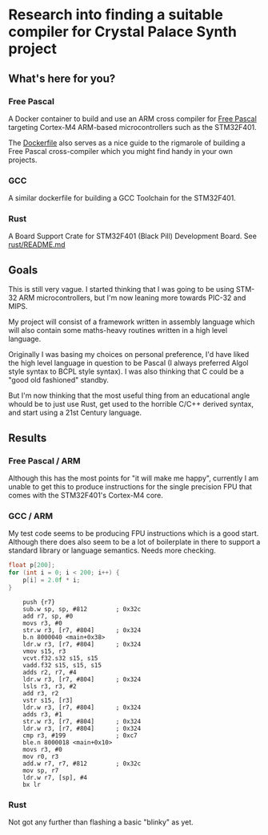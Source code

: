 # Research into finding a suitable compiler for Crystal Palace Synth project

## What's here for you?

### Free Pascal

A Docker container to build and use an ARM cross compiler for
[Free Pascal](https://www.freepascal.org/)
targeting Cortex-M4 ARM-based microcontrollers such as the STM32F401.

The [Dockerfile](compiler/Dockerfile) also serves as a nice guide to
the rigmarole of building a Free Pascal cross-compiler which you might find
handy in your own projects.

### GCC

A similar dockerfile for building a GCC Toolchain for the STM32F401.

### Rust

A Board Support Crate for STM32F401 (Black Pill) Development Board.
See [rust/README.md](rust/README.md)

## Goals

This is still very vague. I started thinking that I was going to be using STM-32
ARM microcontrollers, but I'm now leaning more towards PIC-32 and MIPS.

My project will consist of a framework written in assembly language which will
also contain some maths-heavy routines written in a high level language.

Originally I was basing my choices on personal preference, I'd have liked the
high level language in question to be Pascal (I always preferred Algol style
syntax to BCPL style syntax). I was also thinking that C could be a "good old
fashioned" standby.

But I'm now thinking that the most useful thing from an educational angle whould
be to just use Rust, get used to the horrible C/C++ derived syntax, and start
using a 21st Century language.

## Results

### Free Pascal / ARM

Although this has the most points for "it will make me happy", currently I am
unable to get this to produce instructions for the single precision FPU that
comes with the STM32F401's Cortex-M4 core.

### GCC / ARM

My test code seems to be producing FPU instructions which is a good start.
Although there does also seem to be a lot of boilerplate in there to support
a standard library or language semantics. Needs more checking.

```C
float p[200];
for (int i = 0; i < 200; i++) {
    p[i] = 2.0f * i;
}
```

```ArmAsm
    push {r7}
    sub.w sp, sp, #812        ; 0x32c
    add r7, sp, #0
    movs r3, #0
    str.w r3, [r7, #804]      ; 0x324
    b.n 8000040 <main+0x38>
    ldr.w r3, [r7, #804]      ; 0x324
    vmov s15, r3
    vcvt.f32.s32 s15, s15
    vadd.f32 s15, s15, s15
    adds r2, r7, #4
    ldr.w r3, [r7, #804]      ; 0x324
    lsls r3, r3, #2
    add r3, r2
    vstr s15, [r3]
    ldr.w r3, [r7, #804]      ; 0x324
    adds r3, #1
    str.w r3, [r7, #804]      ; 0x324
    ldr.w r3, [r7, #804]      ; 0x324
    cmp r3, #199              ; 0xc7
    ble.n 8000018 <main+0x10>
    movs r3, #0
    mov r0, r3
    add.w r7, r7, #812        ; 0x32c
    mov sp, r7
    ldr.w r7, [sp], #4
    bx lr
```

### Rust

Not got any further than flashing a basic "blinky" as yet.

